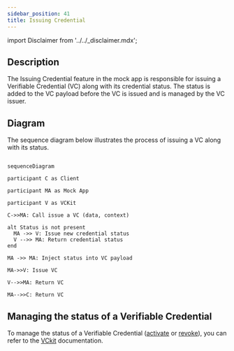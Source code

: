 ```yaml
---
sidebar_position: 41
title: Issuing Credential
---
```


import Disclaimer from '../../\_disclaimer.mdx';

<Disclaimer />

## Description

The Issuing Credential feature in the mock app is responsible for issuing a Verifiable Credential (VC) along with its credential status. The status is added to the VC payload before the VC is issued and is managed by the VC issuer.

## Diagram

The sequence diagram below illustrates the process of issuing a VC along with its status.

```mermaid

sequenceDiagram

participant C as Client

participant MA as Mock App

participant V as VCKit

C->>MA: Call issue a VC (data, context)

alt Status is not present
  MA ->> V: Issue new credential status
  V -->> MA: Return credential status
end

MA ->> MA: Inject status into VC payload

MA->>V: Issue VC

V-->>MA: Return VC

MA-->>C: Return VC

```

## Managing the status of a Verifiable Credential

To manage the status of a Verifiable Credential ([activate](https://uncefact.github.io/project-vckit/docs/get-started/api-server-get-started/basic-operations#activating-a-vc) or [revoke](https://uncefact.github.io/project-vckit/docs/get-started/api-server-get-started/basic-operations#revoking-a-vc)), you can refer to the [VCkit](https://uncefact.github.io/project-vckit/docs/) documentation.

